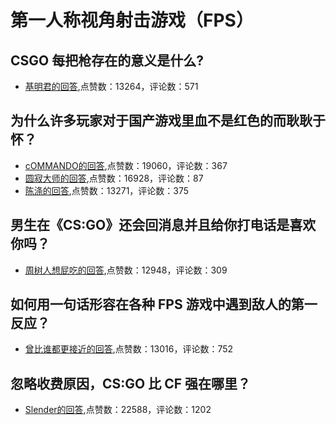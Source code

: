 #  第一人称视角射击游戏（FPS） 
## CSGO 每把枪存在的意义是什么?
- [基明君的回答](https://www.zhihu.com/question/312078248/answer/621959808),点赞数：13264，评论数：571
## 为什么许多玩家对于国产游戏里血不是红色的而耿耿于怀？
- [cOMMANDO的回答](https://www.zhihu.com/question/315415439/answer/681266640),点赞数：19060，评论数：367
- [圆寂大师的回答](https://www.zhihu.com/question/315415439/answer/691740062),点赞数：16928，评论数：87
- [陈涤的回答](https://www.zhihu.com/question/315415439/answer/681249527),点赞数：13271，评论数：375
## 男生在《CS:GO》还会回消息并且给你打电话是喜欢你吗？
- [周树人想屁吃的回答](https://www.zhihu.com/question/387853161/answer/1788393023),点赞数：12948，评论数：309
## 如何用一句话形容在各种 FPS 游戏中遇到敌人的第一反应？
- [曾比谁都更接近的回答](https://www.zhihu.com/question/56228773/answer/151595395),点赞数：13016，评论数：752
## 忽略收费原因，CS:GO 比 CF 强在哪里？
- [Slender的回答](https://www.zhihu.com/question/37442804/answer/873125082),点赞数：22588，评论数：1202
